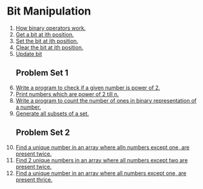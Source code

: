 # Bit Manipulation
<ol>

<li><a href="operators.ts">How binary operators work.</a></li>
<li><a href="impque.js">Get a bit at ith position.</a></li>
<li><a href="impque.js">Set the bit at ith position.</a></li>
<li><a href="impque.js">Clear the bit at ith position.</a></li>
<li><a href="impque.js">Update bit</a></li>


## Problem Set 1

<li><a href="problemset1/prob1.js">Write a program to check if a given number is power of 2.</a></li>
<li><a href="problemset1/prob2.js">Print numbers which are power of 2 till n.</a></li>
<li><a href="problemset1/prob3.js">Write a program to count the number of ones in binary representation of a number.</a></li>
<li><a href="problemset1/prob4.js">Generate all subsets of a set.</a></li>

## Problem Set 2

<li><a href="problemset2/prob5.cpp">Find a unique number in an array where alln numbers except one, are present twice.</a></li>
<li><a href="problemset2/prob6.cpp">Find 2 unique numbers in an array where all numbers except two are present twice.</a></li>
<li><a href="problemset2/prob8.cpp">Find a unique number in an array where all numbers except one, are present thrice.</a></li>
</ol>